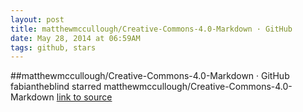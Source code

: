 ```yaml
---
layout: post
title: matthewmccullough/Creative-Commons-4.0-Markdown · GitHub
date: May 28, 2014 at 06:59AM
tags: github, stars
---
```

##matthewmccullough/Creative-Commons-4.0-Markdown · GitHub
fabiantheblind starred matthewmccullough/Creative-Commons-4.0-Markdown
[link to source](http://ift.tt/1oIiQHF) 
